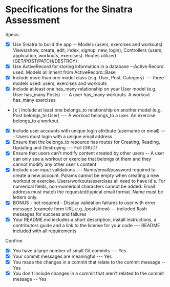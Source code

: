 # Specifications for the Sinatra Assessment

Specs:
- [x] Use Sinatra to build the app -- Models (users, exercises and workouts) Views(show, create, edit, index, signup, new, login), Controllers (users, application, workouts, exercises). Routes utilized (GET/POST/PATCH/DESTROY)
- [x] Use ActiveRecord for storing information in a database  --Active Record used. Models all inherit from ActiveRecord::Base
- [x] Include more than one model class (e.g. User, Post, Category) --- three models used: users, exercises and workouts
- [x] Include at least one has_many relationship on your User model (e.g. User has_many Posts)  --- A user has_many workouts. A workout has_many exercises
- [x ] Include at least one belongs_to relationship on another model (e.g. Post belongs_to User) --- A workout belongs_to a user. An exercise belongs_to a workout.
- [x] Include user accounts with unique login attribute (username or email) --- Users must login with a unique email address
- [x] Ensure that the belongs_to resource has routes for Creating, Reading, Updating and Destroying --- Full CRUD!
- [x] Ensure that users can't modify content created by other users -- A user can only see a workout or exercise that belongs ot them and they cannot modify any other user's content
- [x] Include user input validations --- Name/email/password required to create a new account. Params cannot be empty when creating a new workout or exercise. Users/workouts/exercises all need to have id's. For numerical fields, non-numerical characters cannot be added. Email address must match the requested/typical email format. Name must be letters only.
- [x] BONUS - not required - Display validation failures to user with error message (example form URL e.g. /posts/new)--- included flash messages for success and failures
- [x] Your README.md includes a short description, install instructions, a contributors guide and a link to the license for your code --- README included with all requirements

Confirm
- [x] You have a large number of small Git commits --- Yes
- [x] Your commit messages are meaningful --- Yes
- [x] You made the changes in a commit that relate to the commit message -- Yes
- [x] You don't include changes in a commit that aren't related to the commit message -- Yes
